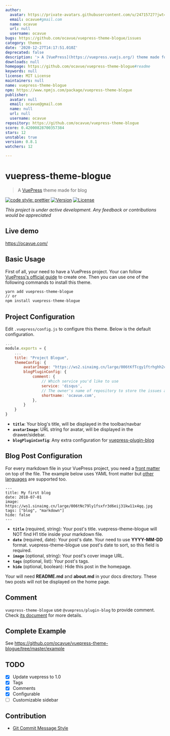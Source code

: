 ```yaml
---
author:
  avatar: https://private-avatars.githubusercontent.com/u/24715727?jwt=eyJhbGciOiJIUzI1NiIsInR5cCI6IkpXVCJ9.eyJpc3MiOiJnaXRodWIuY29tIiwiYXVkIjoicmF3LmdpdGh1YnVzZXJjb250ZW50LmNvbSIsImtleSI6ImtleTEiLCJleHAiOjE3MzQ2NTU1MDAsIm5iZiI6MTczNDY1NDMwMCwicGF0aCI6Ii91LzI0NzE1NzI3In0.n_RAXnC7Q11EKRdeUXvKytwgBbvSgELbartc_wANHUE&v=4
  email: ocavue#gmail.com
  name: ocavue
  url: null
  username: ocavue
bugs: https://github.com/ocavue/vuepress-theme-blogue/issues
category: themes
date: '2020-12-27T14:17:51.010Z'
deprecated: false
description: '> A [VuePress](https://vuepress.vuejs.org/) theme made for blog'
downloads: null
homepage: https://github.com/ocavue/vuepress-theme-blogue#readme
keywords: null
license: MIT License
maintainers: null
name: vuepress-theme-blogue
npm: https://www.npmjs.com/package/vuepress-theme-blogue
publisher:
  avatar: null
  email: ocavue@gmail.com
  name: null
  url: null
  username: ocavue
repository: https://github.com/ocavue/vuepress-theme-blogue
score: 0.42000828700357384
stars: 12
unstable: true
version: 0.8.1
watchers: 12

---
```


# vuepress-theme-blogue

> A [VuePress](https://vuepress.vuejs.org/) theme made for blog

[![code style: prettier](https://img.shields.io/badge/code_style-prettier-ff69b4.svg)](https://github.com/prettier/prettier)
[![Version](https://img.shields.io/npm/v/vuepress-theme-blogue.svg)](https://www.npmjs.com/package/vuepress-theme-blogue)
[![License](https://img.shields.io/npm/l/vuepress-theme-blogue.svg)](https://www.npmjs.com/package/vuepress-theme-blogue)

*This project is under active development. Any feedback or contributions would be appreciated*

## Live demo

https://ocavue.com/

## Basic Usage

First of all, your need to have a VuePress project. Your can follow [VuePress's official guide](https://vuepress.vuejs.org/guide/getting-started.html#inside-an-existing-project) to create one. Then you can use one of the following commands to install this theme.

```bash
yarn add vuepress-theme-blogue
// or
npm install vuepress-theme-blogue
```

## Project Configuration

Edit `.vuepress/config.js` to configure this theme. Below is the default configuration.

```js
...
module.exports = {
    ...
    title: "Project Blogue",
    themeConfig: {
        avatarImage: "https://ws2.sinaimg.cn/large/006tKfTcgy1ftrhghh2cgj3074074dfp.jpg",
        blogPluginConfig: {
            comment: {
                // Which service you'd like to use
                service: 'disqus',
                // The owner's name of repository to store the issues and comments.
                shortname: 'ocavue.com',
            },
        }
    }
}
```

- **`title`**: Your blog's title, will be displayed in the toolbar/navbar
- **`avatarImage`**: URL string for avatar, will be displayed in the drawer/sidebar.
- **`blogPluginConfig`**: Any extra configuration for [vuepress-plugin-blog](https://github.com/vuepress/vuepress-plugin-blog)

## Blog Post Configuration

For every markdown file in your VuePress project, you need a [front matter](https://vuepress.vuejs.org/guide/markdown.html#front-matter) on top of the file. The example below uses YAML front matter but [other languages](https://vuepress.vuejs.org/guide/markdown.html#alternative-front-matter-formats) are supported too.

```
---
title: My first blog
date: 2018-07-01
image: https://ws1.sinaimg.cn/large/006tNc79ly1fsxfr3d6eij31kw11x4qq.jpg
tags: ["blog", "markdown"]
hide: false
---
```

- **`title`** (required, string): Your post's title. vuepress-theme-blogue will NOT find H1 title inside your markdown file.
- **`date`** (required, date): Your post's date. Your need to use **YYYY-MM-DD** format. vuepress-theme-blogue use post's date to sort, so this field is required.
- **`image`** (optional, string): Your post's cover image URL.
- **`tags`** (optional, list): Your post's tags.
- **`hide`** (optional, boolean): Hide this post in the homepage.

Your will need **README.md** and **about.md** in your docs directory. These two posts will not be displayed on the home page.

## Comment

`vuepress-theme-blogue` use `@vuepress/plugin-blog` to provide comment. Check [its document](https://vuepress-plugin-blog.ulivz.com/guide/getting-started.html#comment) for more details.

## Complete Example

See https://github.com/ocavue/vuepress-theme-blogue/tree/master/example

## TODO

- [x] Update vuepress to 1.0
- [x] Tags
- [x] Comments
- [x] Configurable
- [ ] Customizable sidebar

## Contribution

- [Git Commit Message Style](http://udacity.github.io/git-styleguide/)
